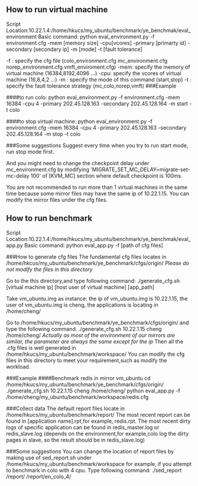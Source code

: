 ## How to run virtual machine 
Script Location:10.22.1.4:/home/hkucs/my_ubuntu/benchmark/ye_benchmak/eval_environment
Basic command: 
python eval_environment.py -f environment.cfg -mem [memory size] -cpu[vcores] -primary [primarty id] -secondary [secondary ip] -m [mode] -t [fault tolerance]

-f  : specify the cfg file (colo_environment.cfg mc_environment.cfg norep_environment.cfg vmft_enviroment.cfg)
-mem: specify the memory of virtual machine (16384,8192,4096 ...)
-cpu: specify the vcores of virtual machine (16,8,4,2 ...)
-m  : specify the mode of this command (start,stop)
-t  : specify the fault tolerance strategy (mc,colo,norep,vmft)
###Example

####to run colo:
python eval_environment.py -f environment.cfg -mem 16384 -cpu 4 -primary 202.45.128.163 -secondary 202.45.128.164 -m start -t colo

####to stop virtual machine:
python eval_environment.py -f environment.cfg -mem 16384 -cpu 4 -primary 202.45.128.163 -secondary 202.45.128.164 -m stop -t colo

###Some suggestions
Suggest every time when you try to run start mode, run stop mode first.

And you might need to change the checkpoint delay under mc_environment.cfg by modifying 'MIGRATE_SET_MC_DELAY=migrate-set-mc-delay 100' of [KVM_MC] section where default checkpoint is 100ms.

You are not recommended to run more than 1 virtual machines in the same time because some mirror files may have the same ip of 10.22.1.15.
You can modify the mirror files under the cfg files.

## How to run benchmark
Script Location:10.22.1.4:/home/hkucs/my_ubuntu/benchmark/ye_benchmak/eval_app.py
Basic command:
python eval_app.py -f [path of cfg files]

###How to generate cfg files
The fundamental cfg files locates in 
/home/hkcus/my_ubuntu/benchmark/ye_benchmark/cfgs/origin/ 
*Please do not modify the files in this directory*

Go to the this directory,and type following command:
./generate_cfg.sh [virtual machine ip] [host user of virtual machine] [app_path]

Take vm_ubuntu.img as instance:
the ip of vm_ubuntu.img is 10.22.1.15,
the user of vm_ubuntu.img is cheng,
the applications is locating in /home/cheng/

Go to /home/hkucs/my_ubuntu/benchmark/ye_benchmark/cfgs/origin/ and type the following command.
./generate_cfg.sh 10.22.1.15 cheng /home/cheng/
*Actually as most of the environment of our mirrors are similar, the parameter are always the same except for the ip*
Then all the .cfg files is well generated in 
/home/hkucs/my_ubuntu/benchmark/workspace/
You can modify the cfg files in this directory to meet your requirement,such as modify the workload.

###Example
####Benchmark redis in mirror vm_ubuntu
cd /home/hkucs/my_ubuntu/benchmark/ye_benchmark/cfgs/origin/
./generate_cfg.sh 10.22.1.15 cheng /home/cheng/
python eval_app.py -f /home/cheng/my_ubuntu/benchmark/workspace/redis.cfg

###Collect data
The default report files locate in /home/hkucs/my_ubuntu/benchmark/report/
The most recent report can be found in [application name].rpt,for example, redis.rpt.
The most recent dirty logs of specific application can be found in redis_master.log or redis_slave.log (depends on the environment,for example,colo log the dirty pages in slave, so the result should be in redis_slave.log)

###Some suggestions
You can change the location of report files by making use of sed_report.sh under /home/hkucs/my_ubuntu/benchmark/workspace
for example, if you attempt to benchmark in colo with 4 cpu. Type following command:
./sed_report /report/ /report/en_colo_4/
```
